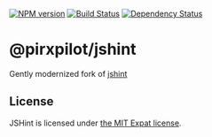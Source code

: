 [![NPM version][npm-image]][npm-url]
[![Build Status][build-image]][build-url]
[![Dependency Status][deps-image]][deps-url]

# @pirxpilot/jshint

Gently modernized fork of [jshint]

## License

JSHint is licensed under [the MIT Expat license](https://www.gnu.org/licenses/license-list.html#Expat).

[jshint]: https://npmjs.org/package/jshint

[npm-image]: https://img.shields.io/npm/v/@pirxpilot/jshint
[npm-url]: https://npmjs.org/package/@pirxpilot/jshint

[build-url]: https://github.com/pirxpilot/jshint/actions/workflows/check.yaml
[build-image]: https://img.shields.io/github/actions/workflow/status/pirxpilot/jshint/check.yaml?branch=pu

[deps-image]: https://img.shields.io/librariesio/release/npm/@pirxpilot/jshint
[deps-url]: https://libraries.io/npm/@pirxpilot%2Fjshint
